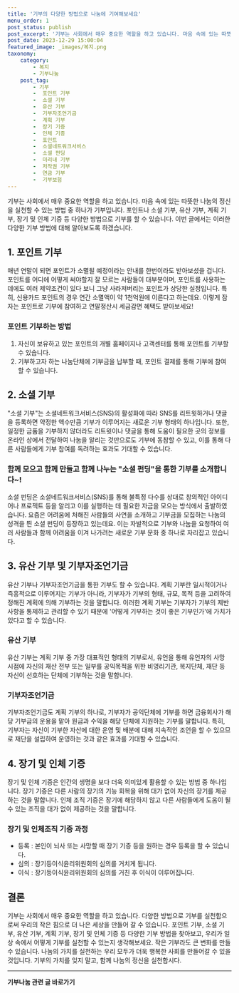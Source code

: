 ```yaml
---
title: '기부의 다양한 방법으로 나눔에 기여해보세요'
menu_order: 1
post_status: publish
post_excerpt: '기부는 사회에서 매우 중요한 역할을 하고 있습니다. 마음 속에 있는 따뜻한 나눔의 정신을 실천할 수 있는 방법 중 하나가 기부입니다. 포인트나 소셜 기부, 유산 기부, 계획 기부, 장기 및 인체 기증 등 다양한 방법으로 기부를 할 수 있습니다. 이번 글에서는 이러한 다양한 기부 방법에 대해 알아보도록 하겠습니다.'
post_date: 2023-12-29 15:00:04
featured_image: _images/복지.png
taxonomy:
    category:
        - 복지
        - 기부나눔
    post_tag:
        - 기부
        -  포인트 기부
        -  소셜 기부
        -  유산 기부
        -  기부자조언기금
        -  계획 기부
        -  장기 기증
        -  인체 기증
        -  포인트
        -  소셜네트워크서비스
        -  소셜 펀딩
        -  미리내 기부
        -  저작권 기부
        -  연금 기부
        -  기부보험
---
```



기부는 사회에서 매우 중요한 역할을 하고 있습니다. 마음 속에 있는 따뜻한 나눔의 정신을 실천할 수 있는 방법 중 하나가 기부입니다. 포인트나 소셜 기부, 유산 기부, 계획 기부, 장기 및 인체 기증 등 다양한 방법으로 기부를 할 수 있습니다. 이번 글에서는 이러한 다양한 기부 방법에 대해 알아보도록 하겠습니다.

## 1. 포인트 기부

매년 연말이 되면 포인트가 소멸될 예정이라는 안내를 한번이라도 받아보셨을 겁니다. 포인트를 어디에 어떻게 써야할지 잘 모르는 사람들이 대부분이며, 포인트를 사용하는 데에도 여러 제약조건이 있다 보니 그냥 사라져버리는 포인트가 상당한 실정입니다. 특히, 신용카드 포인트의 경우 연간 소멸액이 약 1천억원에 이른다고 하는데요. 이렇게 잠자는 포인트로 기부에 참여하고 연말정산시 세금감면 혜택도 받아보세요!

### 포인트 기부하는 방법
1. 자신이 보유하고 있는 포인트의 개별 홈페이지나 고객센터를 통해 포인트를 기부할 수 있습니다.
2. 기부하고자 하는 나눔단체에 기부금을 납부할 때, 포인트 결제를 통해 기부에 참여할 수 있습니다.

## 2. 소셜 기부

"소셜 기부"는 소셜네트워크서비스(SNS)의 활성화에 따라 SNS를 리트윗하거나 댓글을 등록하면 약정한 액수만큼 기부가 이루어지는 새로운 기부 형태의 하나입니다. 또한, 일정한 금품을 기부하지 않더라도 리트윗이나 댓글을 통해 도움이 필요한 곳의 정보를 온라인 상에서 전달하여 나눔을 알리는 것만으로도 기부에 동참할 수 있고, 이를 통해 다른 사람들에게 기부 참여를 독려하는 효과도 기대할 수 있습니다.

### 함께 모으고 함께 만들고 함께 나누는 "소셜 펀딩"을 통한 기부를 소개합니다~!
소셜 펀딩은 소셜네트워크서비스(SNS)를 통해 불특정 다수를 상대로 창의적인 아이디어나 프로젝트 등을 알리고 이를 실행하는 데 필요한 자금을 모으는 방식에서 출발하였습니다. 요즘은 어려움에 처해진 사람들의 사연을 소개하고 기부금을 모집하는 나눔의 성격을 띈 소셜 펀딩이 등장하고 있는데요. 이는 자발적으로 기부와 나눔을 요청하여 여러 사람들과 함께 어려움을 이겨 나가려는 새로운 기부 문화 중 하나로 자리잡고 있습니다.

## 3. 유산 기부 및 기부자조언기금

유산 기부나 기부자조언기금을 통한 기부도 할 수 있습니다. 계획 기부란 일시적이거나 즉흥적으로 이루어지는 기부가 아니라, 기부자가 기부의 형태, 규모, 목적 등을 고려하여 정해진 계획에 의해 기부하는 것을 말합니다. 이러한 계획 기부는 기부자가 기부의 제반사항을 통제하고 관리할 수 있기 때문에 '어떻게 기부하는 것이 좋은 기부인가'에 가치가 있다고 할 수 있습니다.

### 유산 기부
유산 기부는 계획 기부 중 가장 대표적인 형태의 기부로서, 유언을 통해 유언자의 사망 시점에 자신의 재산 전부 또는 일부를 공익목적을 위한 비영리기관, 복지단체, 재단 등 자신이 선호하는 단체에 기부하는 것을 말합니다.

### 기부자조언기금
기부자조언기금도 계획 기부의 하나로, 기부자가 공익단체에 기부를 하면 금융회사가 해당 기부금의 운용을 맡아 원금과 수익을 해당 단체에 지원하는 기부를 말합니다. 특히, 기부자는 자신이 기부한 자산에 대한 운영 및 배분에 대해 지속적인 조언을 할 수 있으므로 재단을 설립하여 운영하는 것과 같은 효과를 기대할 수 있습니다.

## 4. 장기 및 인체 기증

장기 및 인체 기증은 인간의 생명을 보다 더욱 의미있게 활용할 수 있는 방법 중 하나입니다. 장기 기증은 다른 사람의 장기의 기능 회복을 위해 대가 없이 자신의 장기를 제공하는 것을 말합니다. 인체 조직 기증은 장기에 해당하지 않고 다른 사람들에게 도움이 될 수 있는 조직을 대가 없이 제공하는 것을 말합니다.

### 장기 및 인체조직 기증 과정
- 등록 : 본인이 뇌사 또는 사망할 때 장기 기증 등을 원하는 경우 등록을 할 수 있습니다.
- 심의 : 장기등이식윤리위원회의 심의를 거치게 됩니다.
- 이식 : 장기등이식윤리위원회의 심의를 거친 후 이식이 이루어집니다.

## 결론

기부는 사회에서 매우 중요한 역할을 하고 있습니다. 다양한 방법으로 기부를 실천함으로써 우리의 작은 힘으로 더 나은 세상을 만들어 갈 수 있습니다. 포인트 기부, 소셜 기부, 유산 기부, 계획 기부, 장기 및 인체 기증 등 다양한 기부 방법을 찾아보고, 우리가 일상 속에서 어떻게 기부를 실천할 수 있는지 생각해보세요. 작은 기부라도 큰 변화를 만들 수 있습니다. 나눔의 가치를 실천하는 우리 모두가 더욱 행복한 사회를 만들어갈 수 있을 것입니다. 기부의 가치를 잊지 말고, 함께 나눔의 정신을 실천합시다.


<!-- wp:separator -->
<hr class="wp-block-separator has-alpha-channel-opacity"/>
<!-- /wp:separator -->

<!-- wp:group {"backgroundColor":"base","layout":{"type":"constrained"}} -->
<div class="wp-block-group has-base-background-color has-background"><!-- wp:paragraph {"align":"center","fontSize":"medium"} -->
<p class="has-text-align-center has-large-font-size"><strong>기부나눔 관련 글 바로가기</strong></p>
<!-- /wp:paragraph -->


<!-- wp:latest-posts
{"categories":[{"id":15165,"count":19,"description":"","link":"https://uknowlaw.com/category/%ea%b8%b0%eb%b6%80%eb%82%98%eb%88%94/","name":"기부나눔","slug":"기부나눔","taxonomy":"category","parent":0,"meta":[],"_links":{"self":[{"href":"https://uknowlaw.com/wp-json/wp/v2/categories/15165"}],"collection":[{"href":"https://uknowlaw.com/wp-json/wp/v2/categories"}],"about":[{"href":"https://uknowlaw.com/wp-json/wp/v2/taxonomies/category"}],"wp:post_type":[{"href":"https://uknowlaw.com/wp-json/wp/v2/posts?categories=15165"}],"curies":[{"name":"wp","href":"https://api.w.org/{rel}","templated":true}]}}],"postsToShow":100,"excerptLength":28,"postLayout":"grid","columns":2,"featuredImageAlign":"left","featuredImageSizeSlug":"large","fontSize":"small"} /--></div>
<!-- /wp:group -->